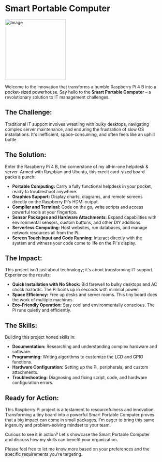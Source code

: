 # Smart Portable Computer

<img src="https://raw.githubusercontent.com/niladrigithub/raspberry-pi-helpdesk-server/main/project-image.png" alt="Image" width="200">

Welcome to the innovation that transforms a humble Raspberry Pi 4 B into a pocket-sized powerhouse. Say hello to the **Smart Portable Computer** – a revolutionary solution to IT management challenges.

## The Challenge:

Traditional IT support involves wrestling with bulky desktops, navigating complex server maintenance, and enduring the frustration of slow OS installations. It's inefficient, space-consuming, and often feels like an uphill battle.

## The Solution:

Enter the Raspberry Pi 4 B, the cornerstone of my all-in-one helpdesk & server. Armed with Raspbian and Ubuntu, this credit card-sized board packs a punch:

- **Portable Computing:** Carry a fully functional helpdesk in your pocket, ready to troubleshoot anywhere.
- **Graphics Support:** Display charts, diagrams, and remote screens directly on the Raspberry Pi's HDMI output.
- **Compiler and Terminal:** Code on the go, write scripts and access powerful tools at your fingertips.
- **Sensor Packages and Hardware Attachments:** Expand capabilities with environmental sensors, custom buttons, and other DIY additions.
- **Serverless Computing:** Host websites, run databases, and manage network resources all from the Pi.
- **Screen Touch Input and Code Running:** Interact directly with the system and witness your code come to life on the Pi's display.

## The Impact:

This project isn't just about technology; it's about transforming IT support. Experience the results:

- **Quick Installation with No Shock:** Bid farewell to bulky desktops and AC shock hazards. The Pi boots up in seconds with minimal power.
- **Space Efficiency:** Free up desks and server rooms. This tiny board does the work of multiple machines.
- **Eco-Friendly Operation:** Stay cool and environmentally conscious. The Pi runs quietly and efficiently.

## The Skills:

Building this project honed skills in:

- **Documentation:** Researching and understanding complex hardware and software.
- **Programming:** Writing algorithms to customize the LCD and GPIO functions.
- **Hardware Configuration:** Setting up the Pi, peripherals, and custom attachments.
- **Troubleshooting:** Diagnosing and fixing script, code, and hardware configuration errors.

## Ready for Action:

This Raspberry Pi project is a testament to resourcefulness and innovation. Transforming a tiny board into a powerful Smart Portable Computer proves that a big impact can come in small packages. I'm eager to bring this same ingenuity and problem-solving mindset to your team.

Curious to see it in action? Let's showcase the Smart Portable Computer and discuss how my skills can benefit your organization.

Please feel free to let me know more based on your preferences and the specific requirements you're targeting.
